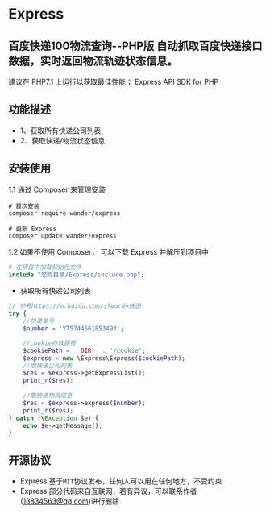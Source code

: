 # Express
百度快递100物流查询--PHP版
自动抓取百度快递接口数据，实时返回物流轨迹状态信息。
----

建议在 PHP7.1 上运行以获取最佳性能；
Express API SDK for PHP

功能描述
----

* 1、获取所有快递公司列表
* 2、获取快递/物流状态信息

安装使用
----
1.1 通过 Composer 来管理安装

```shell
# 首次安装 
composer require wander/express

# 更新 Express
composer update wander/express
```

1.2 如果不使用 Composer， 可以下载 Express 并解压到项目中

```php
# 在项目中加载初始化文件
include "您的目录/Express/include.php";
```

* 获取所有快递公司列表

```php
// 参考https://m.baidu.com/s?word=快递
try {
    //快递单号
    $number = 'YT5744661853493';

    //cookie存放路径
    $cookiePath = __DIR__ . '/cookie';
    $express = new \Express\Express($cookiePath);
    //取快递公司列表
    $res = $express->getExpressList();
    print_r($res);
    
    //取快递物流信息
    $res = $express->express($number);
    print_r($res);
} catch (\Exception $e) {
    echo $e->getMessage();
}

```

开源协议
----

* Express 基于`MIT`协议发布，任何人可以用在任何地方，不受约束
* Express 部分代码来自互联网，若有异议，可以联系作者(13834563@qq.com)进行删除

